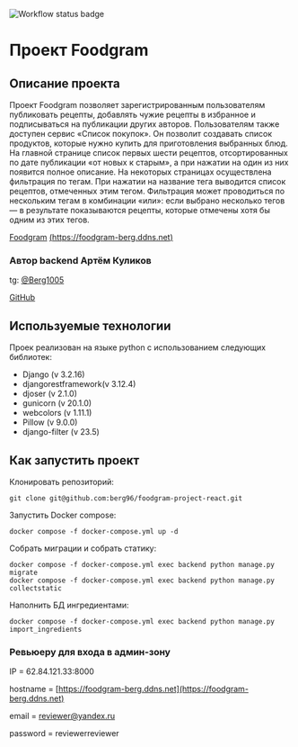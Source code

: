 ![Workflow status badge](https://github.com/berg96/foodgram-project-react/actions/workflows/main.yml/badge.svg)
# Проект Foodgram 

## Описание проекта 

Проект Foodgram позволяет зарегистрированным пользователям публиковать рецепты, добавлять чужие рецепты в избранное и подписываться на публикации других авторов.
Пользователям также доступен сервис «Список покупок». Он позволит создавать список продуктов, которые нужно купить для приготовления выбранных блюд.
На главной странице список первых шести рецептов, отсортированных по дате публикации «от новых к старым», а при нажатии на один из них появится полное описание.
На некоторых страницах осуществлена фильтрация по тегам. При нажатии на название тега выводится список рецептов, отмеченных этим тегом. Фильтрация может проводиться по нескольким тегам в комбинации «или»: если выбрано несколько тегов — в результате показываются рецепты, которые отмечены хотя бы одним из этих тегов.

[Foodgram](https://foodgram-berg.ddns.net) [(https://foodgram-berg.ddns.net)](https://foodgram-berg.ddns.net)

### Автор backend Артём Куликов

tg: [@Berg1005](https://t.me/berg1005)

[GitHub](https://github.com/berg96)

## Используемые технологии 

Проек реализован на языке python c использованием следующих библиотек:

* Django (v 3.2.16) 
* djangorestframework(v 3.12.4) 
* djoser (v 2.1.0) 
* gunicorn (v 20.1.0)
* webcolors (v 1.11.1)
* Pillow (v 9.0.0)
* django-filter (v 23.5)


## Как запустить проект

Клонировать репозиторий:
```
git clone git@github.com:berg96/foodgram-project-react.git
```
Запустить Docker compose:
```
docker compose -f docker-compose.yml up -d
```
Собрать миграции и собрать статику:
```
docker compose -f docker-compose.yml exec backend python manage.py migrate
docker compose -f docker-compose.yml exec backend python manage.py collectstatic
```
Наполнить БД ингредиентами:
```
docker compose -f docker-compose.yml exec backend python manage.py import_ingredients
```

### Ревьюеру для входа в админ-зону

IP = 62.84.121.33:8000

hostname = [https://foodgram-berg.ddns.net](https://foodgram-berg.ddns.net)

email = reviewer@yandex.ru

password = reviewerreviewer
